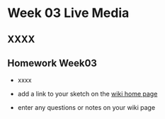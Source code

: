 # Week 03 Live Media

## XXXX

## Homework Week03

- xxxx

- add a link to your sketch on the [wiki home page](https://github.com/jht9629/IM-Screens/wiki#week-03-homework)

- enter any questions or notes on your wiki page
